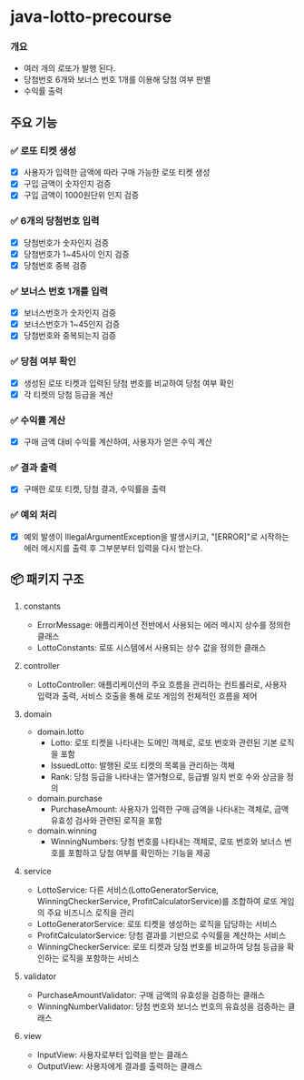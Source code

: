 # java-lotto-precourse

### 개요
- 여러 개의 로또가 발행 된다.
- 당첨번호 6개와 보너스 번호 1개를 이용해 당첨 여부 판별
- 수익률 출력

## 주요 기능

### ✅ 로또 티켓 생성
  - [X] 사용자가 입력한 금액에 따라 구매 가능한 로또 티켓 생성
  - [X] 구입 금액이 숫자인지 검증
  - [X] 구입 금액이 1000원단위 인지 검증

### ✅ 6개의 당첨번호 입력
  - [X] 당첨번호가 숫자인지 검증
  - [X] 당첨번호가 1~45사이 인지 검증
  - [X] 당첨번호 중복 검증

### ✅ 보너스 번호 1개를 입력
  - [X] 보너스번호가 숫자인지 검증
  - [X] 보너스번호가 1~45인지 검증
  - [X] 당첨번호와 중복되는지 검증

### ✅ 당첨 여부 확인
  - [X] 생성된 로또 티켓과 입력된 당첨 번호를 비교하여 당첨 여부 확인
  - [X] 각 티켓의 당첨 등급을 계산

### ✅ 수익률 계산
  - [X] 구매 금액 대비 수익률 계산하여, 사용자가 얻은 수익 계산

### ✅ 결과 출력
  - [X] 구매한 로또 티켓, 당첨 결과, 수익률을 출력

### ✅ 예외 처리
  - [X] 예외 발생이 IllegalArgumentException을 발생시키고, "[ERROR]"로 시작하는 에러 메시지를 출력 후 그부분부터 입력을 다시 받는다.

## 📦 패키지 구조
1. constants
   - ErrorMessage: 애플리케이션 전반에서 사용되는 에러 메시지 상수를 정의한 클래스
   - LottoConstants: 로또 시스템에서 사용되는 상수 값을 정의한 클래스

2. controller
   - LottoController: 애플리케이션의 주요 흐름을 관리하는 컨트롤러로, 사용자 입력과 출력, 서비스 호출을 통해 로또 게임의 전체적인 흐름을 제어

3. domain
   - domain.lotto
     - Lotto: 로또 티켓을 나타내는 도메인 객체로, 로또 번호와 관련된 기본 로직을 포함
     - IssuedLotto: 발행된 로또 티켓의 목록을 관리하는 객체
     - Rank: 당첨 등급을 나타내는 열거형으로, 등급별 일치 번호 수와 상금을 정의
   - domain.purchase
     - PurchaseAmount: 사용자가 입력한 구매 금액을 나타내는 객체로, 금액 유효성 검사와 관련된 로직을 포함
   - domain.winning
     - WinningNumbers: 당첨 번호를 나타내는 객체로, 로또 번호와 보너스 번호를 포함하고 당첨 여부를 확인하는 기능을 제공

4. service
   - LottoService: 다른 서비스(LottoGeneratorService, WinningCheckerService, ProfitCalculatorService)를 조합하여 로또 게임의 주요 비즈니스 로직을 관리
   - LottoGeneratorService: 로또 티켓을 생성하는 로직을 담당하는 서비스
   - ProfitCalculatorService: 당첨 결과를 기반으로 수익률을 계산하는 서비스
   - WinningCheckerService: 로또 티켓과 당첨 번호를 비교하여 당첨 등급을 확인하는 로직을 포함하는 서비스

5. validator
   - PurchaseAmountValidator: 구매 금액의 유효성을 검증하는 클래스
   - WinningNumberValidator: 당첨 번호와 보너스 번호의 유효성을 검증하는 클래스

6. view
   - InputView: 사용자로부터 입력을 받는 클래스
   - OutputView: 사용자에게 결과를 출력하는 클래스
